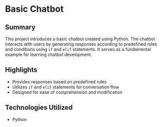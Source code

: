 # Basic Chatbot

## Summary
This project introduces a basic chatbot created using Python. The chatbot interacts with users by generating responses according to predefined rules and conditions using `if` and `elif` statements. It serves as a fundamental example for learning chatbot development.

## Highlights
- Provides responses based on predefined rules
- Utilizes `if` and `elif` statements for conversation flow
- Designed for ease of comprehension and modification

## Technologies Utilized
- Python
